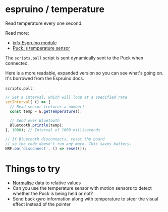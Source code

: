 # espruino / temperature

Read temperature every one second.

Read more:
* [ixfx Espruino module](https://api.ixfx.fun/_ixfx/io/Espruino/)
* [Puck.js temperature sensor](https://www.espruino.com/Puck.js#temperature)

The `scripts.poll` script is sent dynamically sent to the Puck when connected.

Here is a more readable, expanded version so you can see what's going on. It's borrowed from the Espruino docs.

`scripts.poll`:
```js
// Set a interval, which will loop at a specified rate
setInterval( () => {
  // Read sensor (returns a number)
  const temp = E.getTemperature();
  
  // Send over Bluetooth
  Bluetooth.println(temp);
}, 1000); // Interval of 1000 milliseconds

// If Bluetooth disconnects, reset the board
// so the code doesn't run any more. This saves battery.
NRF.on('disconnect', () => reset());
```

# Things to try

* [Normalise](https://ixfx.fun/data/normalising/) data to relative values
* Can you use the temperature sensor with motion sensors to detect whether the Puck is being held or not?
* Send back gyro information along with temperature to steer the visual effect instead of the pointer



 